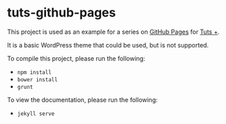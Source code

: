 tuts-github-pages
==========

This project is used as an example for a series on [GitHub Pages](https://pages.github.com/) for [Tuts +](http://code.tutsplus.com/). 

It is a basic WordPress theme that could be used, but is not supported.

To compile this project, please run the following:

* `npm install`
* `bower install`
* `grunt`

To view the documentation, please run the following:

* `jekyll serve`
